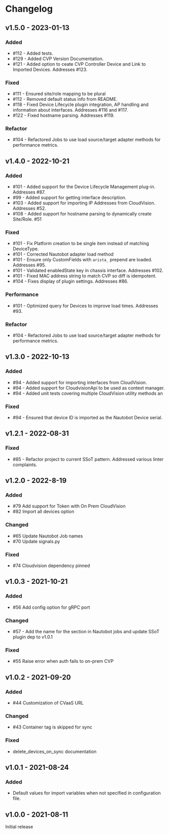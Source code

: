 # Changelog

## v1.5.0 - 2023-01-13

### Added

- #112 - Added tests.
- #129 - Added CVP Version Documentation.
- #121 - Added option to ceate CVP Controller Device and Link to Imported Devices. Addresses #123.

### Fixed

- #111 - Ensured site/role mapping to be plural
- #112 - Removed default status info from README.
- #118 - Fixed Device Lifecycle plugin integration, AP handling and information about interfaces. Addresses #116 and #117.
- #122 - Fixed hostname parsing. Addresses #119.

### Refactor

- #104 - Refactored Jobs to use load source/target adapter methods for performance metrics.

## v1.4.0 - 2022-10-21

### Added

- #101 - Added support for the Device Lifecycle Management plug-in. Addresses #87.
- #99 - Added support for getting interface description.
- #103 - Added support for importing IP Addresses from CloudVision. Addresses #52.
- #108 - Added support for hostname parsing to dynamically create Site/Role. #51

### Fixed

- #101 - Fix Platform creation to be single item instead of matching DeviceType.
- #101 - Corrected Nautobot adapter load method
- #101 - Ensure only CustomFields with `arista_` prepend are loaded. Addresses #95.
- #101 - Validated enabledState key in chassis interface. Addresses #102.
- #101 - Fixed MAC address string to match CVP so diff is idempotent.
- #104 - Fixes display of plugin settings. Addresses #86.

### Performance

- #101 - Optimized query for Devices to improve load times. Addresses #93.

### Refactor

- #104 - Refactored Jobs to use load source/target adapter methods for performance metrics.

## v1.3.0 - 2022-10-13

### Added

- #94 - Added support for importing interfaces from CloudVision.
- #94 - Added support for CloudvisionApi to be used as context manager.
- #94 - Added unit tests covering multiple CloudVision utility methods an

### Fixed

- #94 - Ensured that device ID is imported as the Nautobot Device serial.

## v1.2.1 - 2022-08-31

### Fixed

- #85 - Refactor project to current SSoT pattern. Addressed various linter complaints.

## v1.2.0 - 2022-8-19

### Added

- #79 Add support for Token with On Prem CloudVision
- #82 Import all devices option

### Changed

- #65 Update Nautobot Job names
- #70 Update signals.py

### Fixed

- #74 Cloudvision dependency pinned

## v1.0.3 - 2021-10-21

### Added

- #56 Add config option for gRPC port

### Changed

- #57 - Add the name for the section in Nautobot jobs and update SSoT plugin dep to v1.0.1

### Fixed

- #55 Raise error when auth fails to on-prem CVP

## v1.0.2 - 2021-09-20

### Added

- #44 Customization of CVaaS URL

### Changed

- #43 Container tag is skipped for sync

### Fixed

- delete_devices_on_sync documentation

## v1.0.1 - 2021-08-24

### Added

- Default values for import variables when not specified in configuration file.

## v1.0.0 - 2021-08-11

Initial release
